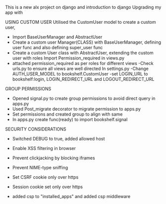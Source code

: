 This is a new alx project on django and introduction to django
Upgrading my app with 

USING CUSTOM USER
Utilised the CustomUser model to create a custom user, 
- Import BaseUserManager and AbstractUser 
- Create a custom user Manager(CLASS) with BaseUserManager, defining user func and also defining super_user func
- Create a custom User class with AbstractUser, extending the custom user with roles 
Import Permission_required in views.py
- attached permission_required as per roles for different views
-Check urls.py to ensure all views are well directed
In settings.py
-Change AUTH_USER_MODEL to bookshelf.CustomUser
-set LOGIN_URL to bookshelf:login, LOGIN_REDIRECT_URL and LOGOUT_REDIRECT_URL

GROUP PERMISSIONS
- Opened signal.py to create group permissions to avoid direct query in apps.py
- Used Post_migrate decorator to migrate permission to apps.py
- Set permissions and created group to align with same
- In apps.py create func(ready) to import bookshelf.signal

SECURITY CONSIDERATIONS
- Switched DEBUG to true, added allowed host
- Enable XSS filtering in browser
- Prevent clickjacking by blocking iframes
- Prevent NIME-type sniffing
- Set CSRF cookie only over https
- Session cookie set only over https

- added csp to "installed_apps" and added csp middleware


